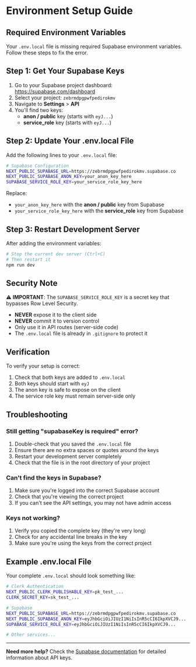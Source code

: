 # Environment Setup Guide

## Required Environment Variables

Your `.env.local` file is missing required Supabase environment variables. Follow these steps to fix the error.

## Step 1: Get Your Supabase Keys

1. Go to your Supabase project dashboard: https://supabase.com/dashboard
2. Select your project: `zebrmdpgpwfpedirokmv`
3. Navigate to **Settings** > **API**
4. You'll find two keys:
   - **anon / public** key (starts with `eyJ...`)
   - **service_role** key (starts with `eyJ...`)

## Step 2: Update Your .env.local File

Add the following lines to your `.env.local` file:

```bash
# Supabase Configuration
NEXT_PUBLIC_SUPABASE_URL=https://zebrmdpgpwfpedirokmv.supabase.co
NEXT_PUBLIC_SUPABASE_ANON_KEY=your_anon_key_here
SUPABASE_SERVICE_ROLE_KEY=your_service_role_key_here
```

Replace:
- `your_anon_key_here` with the **anon / public** key from Supabase
- `your_service_role_key_here` with the **service_role** key from Supabase

## Step 3: Restart Development Server

After adding the environment variables:

```powershell
# Stop the current dev server (Ctrl+C)
# Then restart it
npm run dev
```

## Security Note

⚠️ **IMPORTANT**: The `SUPABASE_SERVICE_ROLE_KEY` is a secret key that bypasses Row Level Security. 

- **NEVER** expose it to the client side
- **NEVER** commit it to version control
- Only use it in API routes (server-side code)
- The `.env.local` file is already in `.gitignore` to protect it

## Verification

To verify your setup is correct:

1. Check that both keys are added to `.env.local`
2. Both keys should start with `eyJ`
3. The anon key is safe to expose on the client
4. The service role key must remain server-side only

## Troubleshooting

### Still getting "supabaseKey is required" error?

1. Double-check that you saved the `.env.local` file
2. Ensure there are no extra spaces or quotes around the keys
3. Restart your development server completely
4. Check that the file is in the root directory of your project

### Can't find the keys in Supabase?

1. Make sure you're logged into the correct Supabase account
2. Check that you're viewing the correct project
3. If you can't see the API settings, you may not have admin access

### Keys not working?

1. Verify you copied the complete key (they're very long)
2. Check for any accidental line breaks in the key
3. Make sure you're using the keys from the correct project

## Example .env.local File

Your complete `.env.local` should look something like:

```bash
# Clerk Authentication
NEXT_PUBLIC_CLERK_PUBLISHABLE_KEY=pk_test_...
CLERK_SECRET_KEY=sk_test_...

# Supabase
NEXT_PUBLIC_SUPABASE_URL=https://zebrmdpgpwfpedirokmv.supabase.co
NEXT_PUBLIC_SUPABASE_ANON_KEY=eyJhbGciOiJIUzI1NiIsInR5cCI6IkpXVCJ9...
SUPABASE_SERVICE_ROLE_KEY=eyJhbGciOiJIUzI1NiIsInR5cCI6IkpXVCJ9...

# Other services...
```

---

**Need more help?** Check the [Supabase documentation](https://supabase.com/docs/guides/api/api-keys) for detailed information about API keys.
